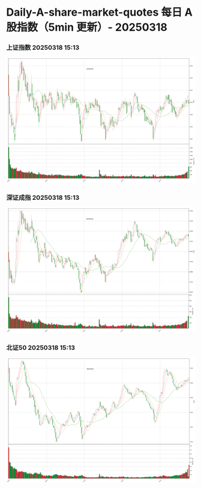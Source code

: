 
# Daily-A-share-market-quotes 每日 A 股指数（5min 更新）- 20250318

### 上证指数 20250318 15:13
![](./fig/2025/3/20250318-sh000001.png)

### 深证成指 20250318 15:13
![](./fig/2025/3/20250318-sz399001.png)

### 北证50 20250318 15:13
![](./fig/2025/3/20250318-bj899050.png)

